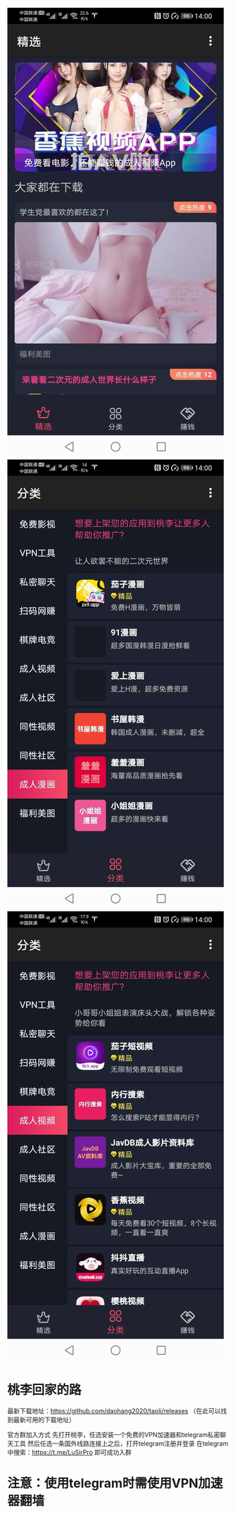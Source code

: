 ![image1](images/61591082307_.pic.jpg)
![image2](images/51591082306_.pic.jpg)
![image3](images/31591082304_.pic.jpg)

# 桃李回家的路

最新下载地址：https://github.com/daohang2020/taoli/releases
（在此可以找到最新可用的下载地址）

官方群加入方式
先打开桃李，任选安装一个免费的VPN加速器和telegram私密聊天工具
然后任选一条国外线路连接上之后，打开telegram注册并登录
在telegram中搜索：https://t.me/LuSirPro 即可成功入群

# 注意：使用telegram时需使用VPN加速器翻墙
